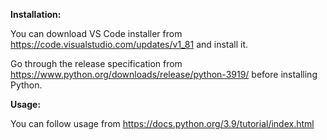 **Installation:**

You can download VS Code installer from https://code.visualstudio.com/updates/v1_81 and install it.

Go through the release specification from https://www.python.org/downloads/release/python-3919/ before installing Python.

**Usage:**

You can follow usage from https://docs.python.org/3.9/tutorial/index.html
